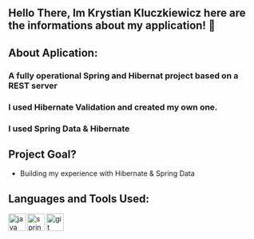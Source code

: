 ## Hello There, Im Krystian Kluczkiewicz here are the informations about my application! 👋

## About Aplication:
### A fully operational Spring and Hibernat project based on a REST server
### I used Hibernate Validation and created my own one.
### I used Spring Data & Hibernate 

## Project Goal?
- Building my experience with Hibernate & Spring Data



## Languages and Tools Used: 

<img align="left" src="https://devicons.github.io/devicon/devicon.git/icons/java/java-original-wordmark.svg" alt="java" width="35"/><img align="left" src="https://www.vectorlogo.zone/logos/springio/springio-icon.svg" alt="spring" width="35"/>
<img align="left" src="https://www.vectorlogo.zone/logos/git-scm/git-scm-icon.svg" alt="git" width="35"/>

